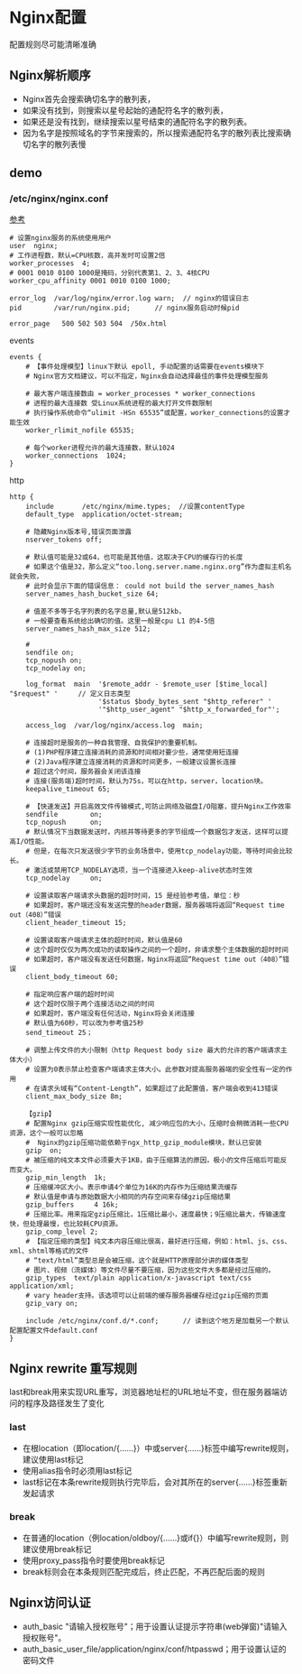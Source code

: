 # Nginx配置

配置规则尽可能清晰准确

## Nginx解析顺序
* Nginx首先会搜索确切名字的散列表，
* 如果没有找到，则搜索以星号起始的通配符名字的散列表，
* 如果还是没有找到，继续搜索以星号结束的通配符名字的散列表。
* 因为名字是按照域名的字节来搜索的，所以搜索通配符名字的散列表比搜索确切名字的散列表慢

## demo

### /etc/nginx/nginx.conf

[参考](https://blog.csdn.net/baiqian1909/article/details/101986471)

```nginx
# 设置nginx服务的系统使用用户
user  nginx; 
# 工作进程数，默认=CPU核数，高并发时可设置2倍
worker_processes  4; 
# 0001 0010 0100 1000是掩码，分别代表第1、2、3、4核CPU
worker_cpu_affinity 0001 0010 0100 1000;

error_log  /var/log/nginx/error.log warn;  // nginx的错误日志
pid        /var/run/nginx.pid;      // nginx服务启动时候pid

error_page   500 502 503 504  /50x.html

```
events

```nginx
events {        
    # 【事件处理模型】linux下默认 epoll, 手动配置的话需要在events模块下
    # Nginx官方文档建议，可以不指定，Nginx会自动选择最佳的事件处理模型服务

    # 最大客户端连接数由 = worker_processes * worker_connections
    # 进程的最大连接数 受Linux系统进程的最大打开文件数限制
    # 执行操作系统命令“ulimit -HSn 65535”或配置，worker_connections的设置才能生效
    worker_rlimit_nofile 65535;
    
    # 每个worker进程允许的最大连接数，默认1024
    worker_connections  1024;    
}
```

http

```nginx
http {                                                  
    include       /etc/nginx/mime.types;  //设置contentType
    default_type  application/octet-stream;

    # 隐藏Nginx版本号,错误页面泄露
    nserver_tokens off;

    # 默认值可能是32或64，也可能是其他值，这取决于CPU的缓存行的长度
    # 如果这个值是32，那么定义“too.long.server.name.nginx.org”作为虚拟主机名就会失败，
    # 此时会显示下面的错误信息： could not build the server_names_hash
    server_names_hash_bucket_size 64;

    # 值差不多等于名字列表的名字总量,默认是512kb，
    # 一般要查看系统给出确切的值。这里一般是cpu L1 的4-5倍
    server_names_hash_max_size 512;

    # 
    sendfile on;
    tcp_nopush on;
    tcp_nodelay on;

    log_format  main  '$remote_addr - $remote_user [$time_local] "$request" '     // 定义日志类型
                      '$status $body_bytes_sent "$http_referer" '
                      '"$http_user_agent" "$http_x_forwarded_for"';

    access_log  /var/log/nginx/access.log  main;

    # 连接超时是服务的一种自我管理、自我保护的重要机制。
    # (1)PHP程序建立连接消耗的资源和时间相对要少些，通常使用短连接
    # (2)Java程序建立连接消耗的资源和时间更多，一般建议设置长连接
    # 超过这个时间，服务器会关闭该连接
    # 连接(服务端)超时时间，默认为75s，可以在http，server，location块。
    keepalive_timeout 65;  

    # 【快速发送】开启高效文件传输模式,可防止网络及磁盘I/O阻塞，提升Nginx工作效率
    sendfile        on;  
    tcp_nopush      on;
    # 默认情况下当数据发送时，内核并等待更多的字节组成一个数据包才发送，这样可以提高I/O性能。
    # 但是，在每次只发送很少字节的业务场景中，使用tcp_nodelay功能，等待时间会比较长。
    # 激活或禁用TCP_NODELAY选项，当一个连接进入keep-alive状态时生效
    tcp_nodelay     on;

    # 设置读取客户端请求头数据的超时时间，15 是经验参考值，单位：秒
    # 如果超时，客户端还没有发送完整的header数据，服务器端将返回“Request time out（408）”错误
    client_header_timeout 15;

    # 设置读取客户端请求主体的超时时间，默认值是60
    # 这个超时仅仅为两次成功的读取操作之间的一个超时，非请求整个主体数据的超时时间
    # 如果超时，客户端没有发送任何数据，Nginx将返回“Request time out（408）”错误
    client_body_timeout 60;

    # 指定响应客户端的超时时间
    # 这个超时仅限于两个连接活动之间的时间
    # 如果超时，客户端没有任何活动，Nginx将会关闭连接
    # 默认值为60秒，可以改为参考值25秒
    send_timeout 25；

    # 调整上传文件的大小限制（http Request body size 最大的允许的客户端请求主体大小）
    # 设置为0表示禁止检查客户端请求主体大小。此参数对提高服务器端的安全性有一定的作用
    # 在请求头域有“Content-Length”，如果超过了此配置值，客户端会收到413错误
    client_max_body_size 8m;

    【gzip】
    # 配置Nginx gzip压缩实现性能优化, 减少响应包的大小，压缩时会稍微消耗一些CPU资源，这个一般可以忽略
    #  Nginx的gzip压缩功能依赖于ngx_http_gzip_module模块，默认已安装
    gzip  on;
    # 被压缩的纯文本文件必须要大于1KB，由于压缩算法的原因，极小的文件压缩后可能反而变大。
    gzip_min_length  1k; 
    # 压缩缓冲区大小。表示申请4个单位为16K的内存作为压缩结果流缓存
    # 默认值是申请与原始数据大小相同的内存空间来存储gzip压缩结果
    gzip_buffers     4 16k; 
    # 压缩比率。用来指定gzip压缩比，1压缩比最小，速度最快；9压缩比最大，传输速度快，但处理最慢，也比较耗CPU资源。
    gzip_comp_level 2; 
    # 【指定压缩的类型】纯文本内容压缩比很高，最好进行压缩，例如：html、js、css、xml、shtml等格式的文件
    # “text/html”类型总是会被压缩，这个就是HTTP原理部分讲的媒体类型
    # 图片、视频（流媒体）等文件尽量不要压缩，因为这些文件大多都是经过压缩的。
    gzip_types  text/plain application/x-javascript text/css application/xml; 
    # vary header支持。该选项可以让前端的缓存服务器缓存经过gzip压缩的页面
    gzip_vary on;

    include /etc/nginx/conf.d/*.conf;      // 读到这个地方是加载另一个默认配置配置文件default.conf
}
```

##  Nginx rewrite 重写规则
last和break用来实现URL重写，浏览器地址栏的URL地址不变，但在服务器端访问的程序及路径发生了变化
### last
* 在根location（即location/{……}）中或server{……}标签中编写rewrite规则，建议使用last标记
* 使用alias指令时必须用last标记
* last标记在本条rewrite规则执行完毕后，会对其所在的server{......}标签重新发起请求

### break
* 在普通的location（例location/oldboy/{……}或if{}）中编写rewrite规则，则建议使用break标记
* 使用proxy_pass指令时要使用break标记
* break标则会在本条规则匹配完成后，终止匹配，不再匹配后面的规则

## Nginx访问认证
* auth_basic "请输入授权账号"；用于设置认证提示字符串(web弹窗)"请输入授权账号"。 
* auth_basic_user_file/application/nginx/conf/htpasswd；用于设置认证的密码文件